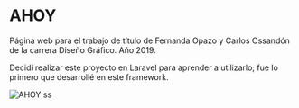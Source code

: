 # AHOY
 Página web para el trabajo de título de Fernanda Opazo y Carlos Ossandón de la carrera Diseño Gráfico. Año 2019.
 
Decidí realizar este proyecto en Laravel para aprender a utilizarlo; fue lo primero que desarrollé en este framework.

![AHOY ss](https://github.com/Val-Voi/AHOY/assets/153869765/04a2e84b-cbd4-4a02-8a9a-a2f4f18d0797)
